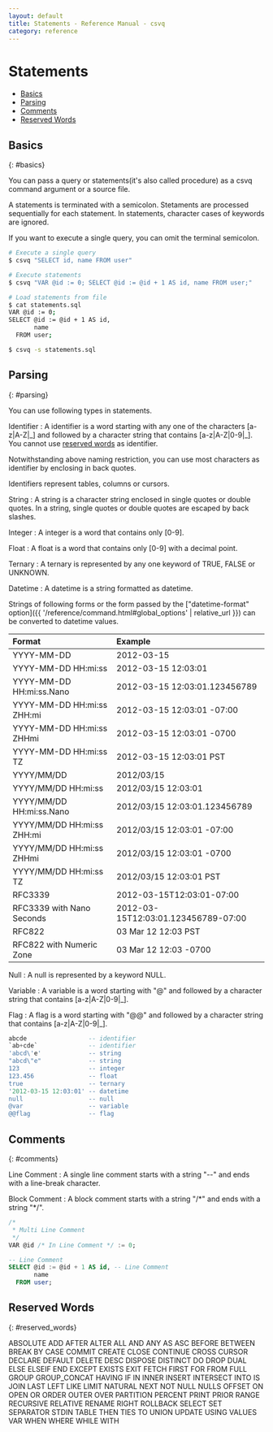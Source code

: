 ```yaml
---
layout: default
title: Statements - Reference Manual - csvq
category: reference
---
```


# Statements

* [Basics](#basics)
* [Parsing](#parsing)
* [Comments](#comments)
* [Reserved Words](#reserved_words)

## Basics
{: #basics}

You can pass a query or statements(it's also called procedure) as a csvq command argument or a source file.

A statements is terminated with a semicolon. 
Stetaments are processed sequentially for each statement.
In statements, character cases of keywords are ignored.

If you want to execute a single query, you can omit the terminal semicolon.  

```bash
# Execute a single query
$ csvq "SELECT id, name FROM user"

# Execute statements
$ csvq "VAR @id := 0; SELECT @id := @id + 1 AS id, name FROM user;"

# Load statements from file
$ cat statements.sql
VAR @id := 0;
SELECT @id := @id + 1 AS id,
       name
  FROM user;

$ csvq -s statements.sql
```
## Parsing
{: #parsing}

You can use following types in statements.

Identifier
: A identifier is a word starting with any one of the characters \[a-z\|A-Z\|\_\] and followed by a character string that contains \[a-z\|A-Z\|0-9\|\_\].
  You cannot use [reserved words](#reserved_words) as identifier.

  Notwithstanding above naming restriction, you can use most characters as identifier by enclosing in back quotes.
  
  Identifiers represent tables, columns or cursors. 
  
String
: A string is a character string enclosed in single quotes or double quotes.
  In a string, single quotes or double quotes are escaped by back slashes.

Integer
: A integer is a word that contains only \[0-9\].

Float
: A float is a word that contains only \[0-9\] with a decimal point.

Ternary
: A ternary is represented by any one keyword of TRUE, FALSE or UNKNOWN.

Datetime
: A datetime is a string formatted as datetime.

  Strings of following forms or the form passed by the ["datetime-format" option]({{ '/reference/command.html#global_options' | relative_url }}) can be converted to datetime values.
  
  | Format | Example |
  | :- | :- |
  | YYYY-MM-DD | 2012-03-15 |
  | YYYY-MM-DD HH:mi:ss | 2012-03-15 12:03:01 |
  | YYYY-MM-DD HH:mi:ss.Nano | 2012-03-15 12:03:01.123456789 |
  | YYYY-MM-DD HH:mi:ss ZHH:mi | 2012-03-15 12:03:01 -07:00 |
  | YYYY-MM-DD HH:mi:ss ZHHmi | 2012-03-15 12:03:01 -0700 |
  | YYYY-MM-DD HH:mi:ss TZ | 2012-03-15 12:03:01 PST |
  | YYYY/MM/DD | 2012/03/15 |
  | YYYY/MM/DD HH:mi:ss | 2012/03/15 12:03:01 |
  | YYYY/MM/DD HH:mi:ss.Nano | 2012/03/15 12:03:01.123456789 |
  | YYYY/MM/DD HH:mi:ss ZHH:mi | 2012/03/15 12:03:01 -07:00 |
  | YYYY/MM/DD HH:mi:ss ZHHmi | 2012/03/15 12:03:01 -0700 |
  | YYYY/MM/DD HH:mi:ss TZ | 2012/03/15 12:03:01 PST |
  | RFC3339 | 2012-03-15T12:03:01-07:00 |
  | RFC3339 with Nano Seconds | 2012-03-15T12:03:01.123456789-07:00 |
  | RFC822 | 03 Mar 12 12:03 PST |
  | RFC822 with Numeric Zone | 03 Mar 12 12:03 -0700 |

Null
: A null is represented by a keyword NULL.

Variable
: A variable is a word starting with "@" and followed by a character string that contains \[a-z\|A-Z\|0-9\|\_\].

Flag
: A flag is a word starting with "@@" and followed by a character string that contains \[a-z\|A-Z\|0-9\|\_\].

```sql
abcde                 -- identifier
`ab+cde`              -- identifier
'abcd\'e'             -- string
"abcd\"e"             -- string
123                   -- integer
123.456               -- float
true                  -- ternary
'2012-03-15 12:03:01' -- datetime
null                  -- null
@var                  -- variable
@@flag                -- flag
```

## Comments
{: #comments}

Line Comment
: A single line comment starts with a string "--" and ends with a line-break character. 

Block Comment
: A block comment starts with a string "/\*" and ends with a string "\*/".


```sql
/*
 * Multi Line Comment
 */
VAR @id /* In Line Comment */ := 0;

-- Line Comment
SELECT @id := @id + 1 AS id, -- Line Comment
       name
  FROM user;
```

## Reserved Words
{: #reserved_words}

ABSOLUTE ADD AFTER ALTER ALL AND ANY AS ASC
BEFORE BETWEEN BREAK BY
CASE COMMIT CREATE CLOSE CONTINUE CROSS CURSOR
DECLARE DEFAULT DELETE DESC DISPOSE DISTINCT DO DROP DUAL
ELSE ELSEIF END EXCEPT EXISTS EXIT
FETCH FIRST FOR FROM FULL
GROUP GROUP_CONCAT
HAVING
IF IN INNER INSERT INTERSECT INTO IS
JOIN
LAST LEFT LIKE LIMIT
NATURAL NEXT NOT NULL NULLS
OFFSET ON OPEN OR ORDER OUTER OVER
PARTITION PERCENT PRINT PRIOR
RANGE RECURSIVE RELATIVE RENAME RIGHT ROLLBACK
SELECT SET SEPARATOR STDIN
TABLE THEN TIES TO
UNION UPDATE USING
VALUES VAR
WHEN WHERE WHILE WITH
